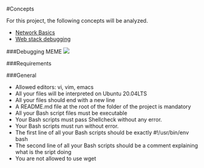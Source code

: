 #Concepts

For this project, the following concepts will be analyzed.
* <a href="https://www.geeksforgeeks.org/basics-computer-networking/">Network Basics</a>
* <a href="https://medium.com/@kelvinagimogim/unraveling-the-mysteries-of-web-stack-debugging-tips-and-best-practices-7f7c24e60d2e">Web stack debugging</a>

###Debugging MEME
<img src="https://s3.amazonaws.com/intranet-projects-files/holbertonschool-sysadmin_devops/271/B4eeypV.jpg">

###Requirements

###General
* Allowed editors: vi, vim, emacs
* All your files will be interpreted on Ubuntu 20.04LTS
* All your files should end with a new line
* A README.md file at the root of the folder of the project is mandatory
* All your Bash script files must be executable
* Your Bash scripts must pass Shellcheck without any error.
* Your Bash scripts must run without error.
* The first line of all your Bash scripts should be exactly #!/usr/bin/env bash
* The second line of all your Bash scripts should be a comment explaining what is the sript doing
* You are not allowed to use wget
